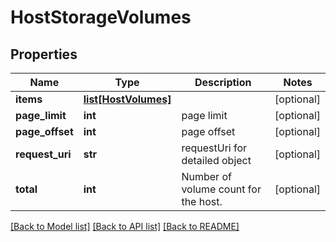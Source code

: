 # HostStorageVolumes

## Properties
Name | Type | Description | Notes
------------ | ------------- | ------------- | -------------
**items** | [**list[HostVolumes]**](HostVolumes.md) |  | [optional] 
**page_limit** | **int** | page limit | [optional] 
**page_offset** | **int** | page offset | [optional] 
**request_uri** | **str** | requestUri for detailed object | [optional] 
**total** | **int** | Number of volume count for the host. | [optional] 

[[Back to Model list]](../README.md#documentation-for-models) [[Back to API list]](../README.md#documentation-for-api-endpoints) [[Back to README]](../README.md)


